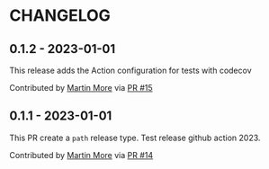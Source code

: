 CHANGELOG
=========

0.1.2 - 2023-01-01
------------------

This release adds the Action configuration for tests with
codecov

Contributed by [Martin More](https://github.com/martin-more) via [PR #15](https://github.com/martinmore-team/prueba1-gha/pull/15/)


0.1.1 - 2023-01-01
------------------

This PR create a `path` release type. 
Test release github action 2023.

Contributed by [Martin More](https://github.com/martin-more) via [PR #14](https://github.com/martinmore-team/prueba1-gha/pull/14/)


